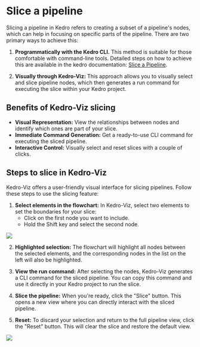 # Slice a pipeline

Slicing a pipeline in Kedro refers to creating a subset of a pipeline's nodes, which can help in focusing on specific parts of the pipeline. There are two primary ways to achieve this:

1. **Programmatically with the Kedro CLI.** This method is suitable for those comfortable with command-line tools. Detailed steps on how to achieve this are available in the kedro documentation: [Slice a Pipeline](https://docs.kedro.org/en/stable/nodes_and_pipelines/slice_a_pipeline.html).

2. **Visually through Kedro-Viz:** This approach allows you to visually select and slice pipeline nodes, which then generates a run command for executing the slice within your Kedro project.

## Benefits of Kedro-Viz slicing

- **Visual Representation:** View the relationships between nodes and identify which ones are part of your slice.
- **Immediate Command Generation:** Get a ready-to-use CLI command for executing the sliced pipeline.
- **Interactive Control:** Visually select and reset slices with a couple of clicks.

## Steps to slice in Kedro-Viz

Kedro-Viz offers a user-friendly visual interface for slicing pipelines. Follow these steps to use the slicing feature:

1. **Select elements in the flowchart:** In Kedro-Viz, select two elements to set the boundaries for your slice:
   - Click on the first node you want to include.
   - Hold the Shift key and select the second node.
   
![](./images/slice_pipeline_multiple_click.gif)

2. **Highlighted selection:** The flowchart will highlight all nodes between the selected elements, and the corresponding nodes in the list on the left will also be highlighted.

3. **View the run command:** After selecting the nodes, Kedro-Viz generates a CLI command for the sliced pipeline. You can copy this command and use it directly in your Kedro project to run the slice.

4. **Slice the pipeline:** When you're ready, click the "Slice" button. This opens a new view where you can directly interact with the sliced pipeline.

5. **Reset:** To discard your selection and return to the full pipeline view, click the "Reset" button. This will clear the slice and restore the default view.

![](./images/slice_pipeline_slice_reset.gif)

